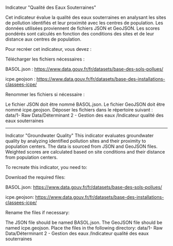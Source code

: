 Indicateur "Qualité des Eaux Souterraines"

Cet indicateur évalue la qualité des eaux souterraines en analysant les sites de pollution identifiés et leur proximité avec les centres de population. Les données utilisées proviennent de fichiers JSON et GeoJSON. Les scores pondérés sont calculés en fonction des conditions des sites et de leur distance aux centres de population.

Pour recréer cet indicateur, vous devez :

Télécharger les fichiers nécessaires :

BASOL.json : https://www.data.gouv.fr/fr/datasets/base-des-sols-pollues/ 

icpe.geojson : https://www.data.gouv.fr/fr/datasets/base-des-installations-classees-icpe/

Renommer les fichiers si nécessaire :

Le fichier JSON doit être nommé BASOL.json.
Le fichier GeoJSON doit être nommé icpe.geojson.
Déposer les fichiers dans le répertoire suivant :
data/1- Raw Data/Déterminant 2 - Gestion des eaux /Indicateur  qualité des eaux souterraines


----------------------------------------------------------------------------------------------------------------

Indicator "Groundwater Quality"
This indicator evaluates groundwater quality by analyzing identified pollution sites and their proximity to population centers. The data is sourced from JSON and GeoJSON files. Weighted scores are calculated based on site conditions and their distance from population centers.

To recreate this indicator, you need to:

Download the required files:

BASOL.json: https://www.data.gouv.fr/fr/datasets/base-des-sols-pollues/ 

icpe.geojson: https://www.data.gouv.fr/fr/datasets/base-des-installations-classees-icpe/

Rename the files if necessary:

The JSON file should be named BASOL.json.
The GeoJSON file should be named icpe.geojson.
Place the files in the following directory:
data/1- Raw Data/Déterminant 2 - Gestion des eaux /Indicateur  qualité des eaux souterraines

